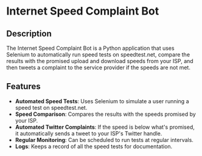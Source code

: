# Internet Speed Complaint Bot

## Description

The Internet Speed Complaint Bot is a Python application that uses Selenium to automatically run speed tests on speedtest.net, compare the results with the promised upload and download speeds from your ISP, and then tweets a complaint to the service provider if the speeds are not met.

## Features

- **Automated Speed Tests**: Uses Selenium to simulate a user running a speed test on speedtest.net.
- **Speed Comparison**: Compares the results with the speeds promised by your ISP.
- **Automated Twitter Complaints**: If the speed is below what's promised, it automatically sends a tweet to your ISP's Twitter handle.
- **Regular Monitoring**: Can be scheduled to run tests at regular intervals.
- **Logs**: Keeps a record of all the speed tests for documentation.
